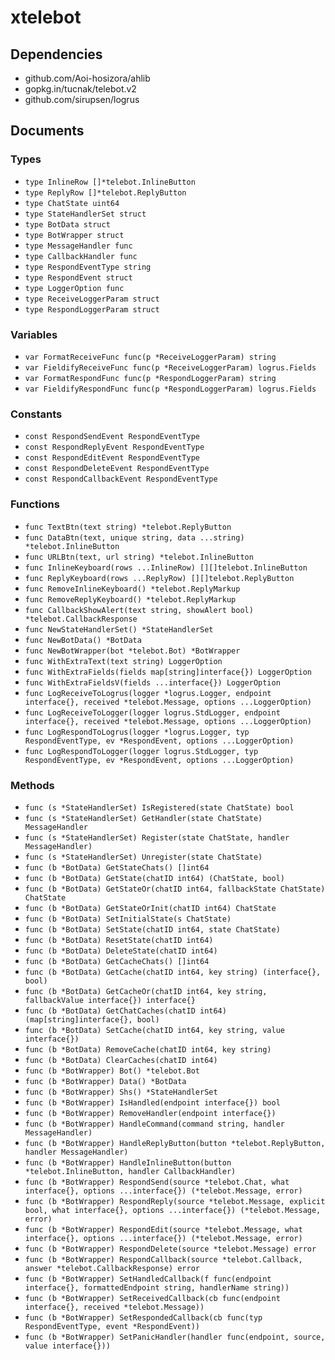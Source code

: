 # xtelebot

## Dependencies

+ github.com/Aoi-hosizora/ahlib
+ gopkg.in/tucnak/telebot.v2
+ github.com/sirupsen/logrus

## Documents

### Types

+ `type InlineRow []*telebot.InlineButton`
+ `type ReplyRow []*telebot.ReplyButton`
+ `type ChatState uint64`
+ `type StateHandlerSet struct`
+ `type BotData struct`
+ `type BotWrapper struct`
+ `type MessageHandler func`
+ `type CallbackHandler func`
+ `type RespondEventType string`
+ `type RespondEvent struct`
+ `type LoggerOption func`
+ `type ReceiveLoggerParam struct`
+ `type RespondLoggerParam struct`

### Variables

+ `var FormatReceiveFunc func(p *ReceiveLoggerParam) string`
+ `var FieldifyReceiveFunc func(p *ReceiveLoggerParam) logrus.Fields`
+ `var FormatRespondFunc func(p *RespondLoggerParam) string`
+ `var FieldifyRespondFunc func(p *RespondLoggerParam) logrus.Fields`

### Constants

+ `const RespondSendEvent RespondEventType`
+ `const RespondReplyEvent RespondEventType`
+ `const RespondEditEvent RespondEventType`
+ `const RespondDeleteEvent RespondEventType`
+ `const RespondCallbackEvent RespondEventType`

### Functions

+ `func TextBtn(text string) *telebot.ReplyButton`
+ `func DataBtn(text, unique string, data ...string) *telebot.InlineButton`
+ `func URLBtn(text, url string) *telebot.InlineButton`
+ `func InlineKeyboard(rows ...InlineRow) [][]telebot.InlineButton`
+ `func ReplyKeyboard(rows ...ReplyRow) [][]telebot.ReplyButton`
+ `func RemoveInlineKeyboard() *telebot.ReplyMarkup`
+ `func RemoveReplyKeyboard() *telebot.ReplyMarkup`
+ `func CallbackShowAlert(text string, showAlert bool) *telebot.CallbackResponse`
+ `func NewStateHandlerSet() *StateHandlerSet`
+ `func NewBotData() *BotData`
+ `func NewBotWrapper(bot *telebot.Bot) *BotWrapper`
+ `func WithExtraText(text string) LoggerOption`
+ `func WithExtraFields(fields map[string]interface{}) LoggerOption`
+ `func WithExtraFieldsV(fields ...interface{}) LoggerOption`
+ `func LogReceiveToLogrus(logger *logrus.Logger, endpoint interface{}, received *telebot.Message, options ...LoggerOption)`
+ `func LogReceiveToLogger(logger logrus.StdLogger, endpoint interface{}, received *telebot.Message, options ...LoggerOption)`
+ `func LogRespondToLogrus(logger *logrus.Logger, typ RespondEventType, ev *RespondEvent, options ...LoggerOption)`
+ `func LogRespondToLogger(logger logrus.StdLogger, typ RespondEventType, ev *RespondEvent, options ...LoggerOption)`

### Methods

+ `func (s *StateHandlerSet) IsRegistered(state ChatState) bool`
+ `func (s *StateHandlerSet) GetHandler(state ChatState) MessageHandler`
+ `func (s *StateHandlerSet) Register(state ChatState, handler MessageHandler)`
+ `func (s *StateHandlerSet) Unregister(state ChatState)`
+ `func (b *BotData) GetStateChats() []int64`
+ `func (b *BotData) GetState(chatID int64) (ChatState, bool)`
+ `func (b *BotData) GetStateOr(chatID int64, fallbackState ChatState) ChatState`
+ `func (b *BotData) GetStateOrInit(chatID int64) ChatState`
+ `func (b *BotData) SetInitialState(s ChatState)`
+ `func (b *BotData) SetState(chatID int64, state ChatState)`
+ `func (b *BotData) ResetState(chatID int64)`
+ `func (b *BotData) DeleteState(chatID int64)`
+ `func (b *BotData) GetCacheChats() []int64`
+ `func (b *BotData) GetCache(chatID int64, key string) (interface{}, bool)`
+ `func (b *BotData) GetCacheOr(chatID int64, key string, fallbackValue interface{}) interface{}`
+ `func (b *BotData) GetChatCaches(chatID int64) (map[string]interface{}, bool)`
+ `func (b *BotData) SetCache(chatID int64, key string, value interface{})`
+ `func (b *BotData) RemoveCache(chatID int64, key string)`
+ `func (b *BotData) ClearCaches(chatID int64)`
+ `func (b *BotWrapper) Bot() *telebot.Bot`
+ `func (b *BotWrapper) Data() *BotData`
+ `func (b *BotWrapper) Shs() *StateHandlerSet`
+ `func (b *BotWrapper) IsHandled(endpoint interface{}) bool`
+ `func (b *BotWrapper) RemoveHandler(endpoint interface{})`
+ `func (b *BotWrapper) HandleCommand(command string, handler MessageHandler)`
+ `func (b *BotWrapper) HandleReplyButton(button *telebot.ReplyButton, handler MessageHandler)`
+ `func (b *BotWrapper) HandleInlineButton(button *telebot.InlineButton, handler CallbackHandler)`
+ `func (b *BotWrapper) RespondSend(source *telebot.Chat, what interface{}, options ...interface{}) (*telebot.Message, error)`
+ `func (b *BotWrapper) RespondReply(source *telebot.Message, explicit bool, what interface{}, options ...interface{}) (*telebot.Message, error)`
+ `func (b *BotWrapper) RespondEdit(source *telebot.Message, what interface{}, options ...interface{}) (*telebot.Message, error)`
+ `func (b *BotWrapper) RespondDelete(source *telebot.Message) error`
+ `func (b *BotWrapper) RespondCallback(source *telebot.Callback, answer *telebot.CallbackResponse) error`
+ `func (b *BotWrapper) SetHandledCallback(f func(endpoint interface{}, formattedEndpoint string, handlerName string))`
+ `func (b *BotWrapper) SetReceivedCallback(cb func(endpoint interface{}, received *telebot.Message))`
+ `func (b *BotWrapper) SetRespondedCallback(cb func(typ RespondEventType, event *RespondEvent))`
+ `func (b *BotWrapper) SetPanicHandler(handler func(endpoint, source, value interface{}))`
